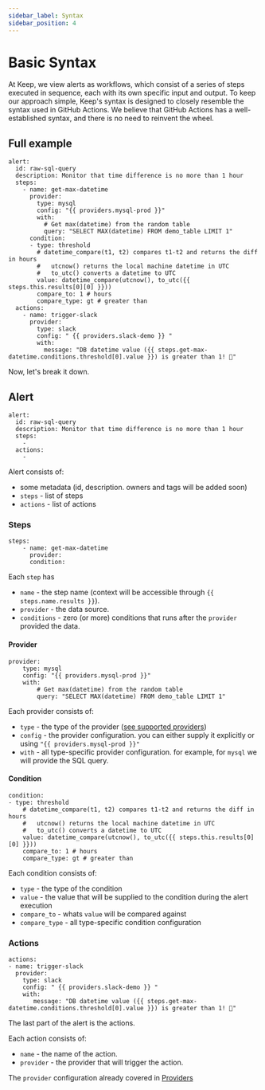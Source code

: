 ```yaml
---
sidebar_label: Syntax
sidebar_position: 4
---
```


# Basic Syntax
At Keep, we view alerts as workflows, which consist of a series of steps executed in sequence, each with its own specific input and output. To keep our approach simple, Keep's syntax is designed to closely resemble the syntax used in GitHub Actions. We believe that GitHub Actions has a well-established syntax, and there is no need to reinvent the wheel.

## Full example
```
alert:
  id: raw-sql-query
  description: Monitor that time difference is no more than 1 hour
  steps:
    - name: get-max-datetime
      provider:
        type: mysql
        config: "{{ providers.mysql-prod }}"
        with:
          # Get max(datetime) from the random table
          query: "SELECT MAX(datetime) FROM demo_table LIMIT 1"
      condition:
      - type: threshold
        # datetime_compare(t1, t2) compares t1-t2 and returns the diff in hours
        #   utcnow() returns the local machine datetime in UTC
        #   to_utc() converts a datetime to UTC
        value: datetime_compare(utcnow(), to_utc({{ steps.this.results[0][0] }}))
        compare_to: 1 # hours
        compare_type: gt # greater than
  actions:
    - name: trigger-slack
      provider:
        type: slack
        config: " {{ providers.slack-demo }} "
        with:
          message: "DB datetime value ({{ steps.get-max-datetime.conditions.threshold[0].value }}) is greater than 1! 🚨"

```


Now, let's break it down.
## Alert
```
alert:
  id: raw-sql-query
  description: Monitor that time difference is no more than 1 hour
  steps:
    -
  actions:
    -

```

Alert consists of:
- some metadata (id, description. owners and tags will be added soon)
- `steps` - list of steps
- `actions` - list of actions


### Steps
```
steps:
    - name: get-max-datetime
      provider:
      condition:
```
Each `step` has
  - `name` - the step name (context will be accessible through `{{ steps.name.results }}`).
  - `provider` - the data source.
  - `conditions` - zero (or more) conditions that runs after the `provider` provided the data.

####  Provider
```
provider:
    type: mysql
    config: "{{ providers.mysql-prod }}"
    with:
        # Get max(datetime) from the random table
        query: "SELECT MAX(datetime) FROM demo_table LIMIT 1"
```
Each provider consists of:
- `type` - the type of the provider ([see supported providers](providers/getting-started.md))
- `config` - the provider configuration. you can either supply it explicitly or using `"{{ providers.mysql-prod }}"`
- `with` - all type-specific provider configuration. for example, for `mysql` we will provide the SQL query.
#### Condition
```
condition:
- type: threshold
    # datetime_compare(t1, t2) compares t1-t2 and returns the diff in hours
    #   utcnow() returns the local machine datetime in UTC
    #   to_utc() converts a datetime to UTC
    value: datetime_compare(utcnow(), to_utc({{ steps.this.results[0][0] }}))
    compare_to: 1 # hours
    compare_type: gt # greater than
```
Each condition consists of:
- `type` - the type of the condition
- `value` - the value that will be supplied to the condition during the alert execution
- `compare_to` - whats `value` will be compared against
- `compare_type` - all type-specific condition configuration

### Actions
```
actions:
- name: trigger-slack
  provider:
    type: slack
    config: " {{ providers.slack-demo }} "
    with:
       message: "DB datetime value ({{ steps.get-max-datetime.conditions.threshold[0].value }}) is greater than 1! 🚨"
```
The last part of the alert is the actions.

Each action consists of:
- `name` - the name of the action.
- `provider` - the provider that will trigger the action.

The `provider` configuration already covered in [Providers](syntax#provider)
